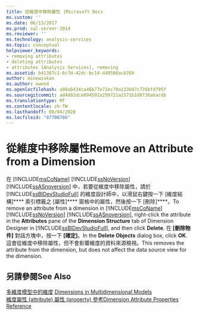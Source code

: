 ```yaml
---
title: 從維度中移除屬性 |Microsoft Docs
ms.custom: ''
ms.date: 06/13/2017
ms.prod: sql-server-2014
ms.reviewer: ''
ms.technology: analysis-services
ms.topic: conceptual
helpviewer_keywords:
- removing attributes
- deleting attributes
- attributes [Analysis Services], removing
ms.assetid: b41387c1-6c7d-42dc-bc14-d40586acb769
author: minewiskan
ms.author: owend
ms.openlocfilehash: a98ab434ca46b77e72ec70a133b07c776bfd795f
ms.sourcegitcommit: ad4d92dce894592a259721a1571b1d8736abacdb
ms.translationtype: MT
ms.contentlocale: zh-TW
ms.lasthandoff: 08/04/2020
ms.locfileid: "87708786"
---
```

# <a name="remove-an-attribute-from-a-dimension"></a><span data-ttu-id="07d46-102">從維度中移除屬性</span><span class="sxs-lookup"><span data-stu-id="07d46-102">Remove an Attribute from a Dimension</span></span>
  <span data-ttu-id="07d46-103">在 [!INCLUDE[msCoName](../../includes/msconame-md.md)] [!INCLUDE[ssNoVersion](../../includes/ssnoversion-md.md)] [!INCLUDE[ssASnoversion](../../includes/ssasnoversion-md.md)] 中，若要從維度中移除屬性，請於 [!INCLUDE[ssBIDevStudioFull](../../includes/ssbidevstudiofull-md.md)] 的維度設計師中，以滑鼠右鍵按一下 [維度結構]\*\*\*\* 索引標籤之 [屬性]\*\*\*\* 窗格中的屬性，然後按一下 [刪除]\*\*\*\*。</span><span class="sxs-lookup"><span data-stu-id="07d46-103">To remove an attribute from a dimension in [!INCLUDE[msCoName](../../includes/msconame-md.md)] [!INCLUDE[ssNoVersion](../../includes/ssnoversion-md.md)] [!INCLUDE[ssASnoversion](../../includes/ssasnoversion-md.md)], right-click the attribute in the **Attributes** pane of the **Dimension Structure** tab of Dimension Designer in [!INCLUDE[ssBIDevStudioFull](../../includes/ssbidevstudiofull-md.md)], and then click **Delete**.</span></span> <span data-ttu-id="07d46-104">在 **[刪除物件]** 對話方塊中，按一下 **[確定]**。</span><span class="sxs-lookup"><span data-stu-id="07d46-104">In the **Delete Objects** dialog box, click **OK**.</span></span> <span data-ttu-id="07d46-105">這會從維度中移除屬性，但不會影響維度的資料來源檢視。</span><span class="sxs-lookup"><span data-stu-id="07d46-105">This removes the attribute from the dimension, but does not affect the data source view for the dimension.</span></span>  
  
## <a name="see-also"></a><span data-ttu-id="07d46-106">另請參閱</span><span class="sxs-lookup"><span data-stu-id="07d46-106">See Also</span></span>  
 <span data-ttu-id="07d46-107">[多維度模型中的維度](dimensions-in-multidimensional-models.md) </span><span class="sxs-lookup"><span data-stu-id="07d46-107">[Dimensions in Multidimensional Models](dimensions-in-multidimensional-models.md) </span></span>  
 [<span data-ttu-id="07d46-108">維度屬性 (attribute) 屬性 (property) 參考</span><span class="sxs-lookup"><span data-stu-id="07d46-108">Dimension Attribute Properties Reference</span></span>](dimension-attribute-properties-reference.md)  
  
  
